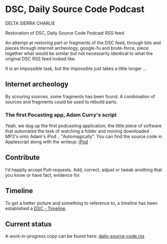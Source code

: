 # DSC, Daily Source Code Podcast

DELTA SIERRA CHARLIE

Restoration of DSC, Daily Source Code Podcast RSS feed


An attempt at restoring part or fragments of the DSC feed, through bits and pieces through internet archeology, google-fu and brute-force, piece together what would be similar but not necessarily identical to what the original DSC RSS feed looked like.

It is an impossible task, but the impossible just takes a little longer ...


## Internet archeology
By scouring sources, some fragments has been found. A combination of sources and fragments could be used to rebuild parts.



### The first Pocasting app, Adam Curry's script

Yeah, we dug up the first podcasting application, the little piece of software that automated the task of watching a folder and moving downloaded MP3's onto Adam's iPod .. "Automagically". You can find the source code in Applescript along with the writeup: [iPod](./iPod/) 



## Contribute
I'd happily accept Pull-requests. Add, correct, adjust or tweak anothing that you know or have fact, evidence for.



## Timeline
To get a better picture and something to reference to, a timeline has been established a [DSC - Timeline](dsc-timeline.md).



## Current status

A work-in-progress copy can be found here: [daily-source-code.rss](daily-source-code.rss)
